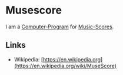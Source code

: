 # Musescore

I am a [Computer-Program](250000005.md) for [Music-Scores](90000018.md).

## Links

- Wikipedia: [https://en.wikipedia.org](https://en.wikipedia.org/wiki/MuseScore)
